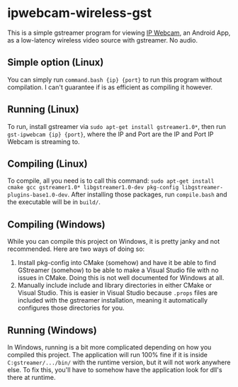 # ipwebcam-wireless-gst
This is a simple gstreamer program for viewing [IP Webcam](https://play.google.com/store/apps/details?id=com.pas.webcam&hl=en_US&gl=US), an Android App, as a low-latency wireless video source with gstreamer. No audio.

## Simple option (Linux)
You can simply run `command.bash {ip} {port}` to run this program without compilation. I can't guarantee if is as efficient as compiling it however. 

## Running (Linux)
To run, install gstreamer via `sudo apt-get install gstreamer1.0*`, then run `gst-ipwebcam {ip} {port}`, where the IP and Port are the IP and Port IP Webcam is streaming to.

## Compiling (Linux)
To compile, all you need is to call this command: `sudo apt-get install cmake gcc gstreamer1.0* libgstreamer1.0-dev pkg-config libgstreamer-plugins-base1.0-dev`. After installing those packages, run `compile.bash` and the executable will be in `build/`.

## Compiling (Windows)
While you can compile this project on Windows, it is pretty janky and not recommended. Here are two ways of doing so:

1. Install pkg-config into CMake (somehow) and have it be able to find GStreamer (somehow) to be able to make a Visual Studio file with no issues in CMake. Doing this is not well documented for Windows at all.
2. Manually include include and library directories in either CMake or Visual Studio. This is easier in Visual Studio because `.props` files are included with the gstreamer installation, meaning it automatically configures those directories for you.


## Running (Windows)
In Windows, running is a bit more complicated depending on how you compiled this project. The application will run 100% fine if it is inside `C:gstreamer/.../bin/` with the runtime version, but it will not work anywhere else. To fix this, you'll have to somehow have the application look for dll's there at runtime. 
